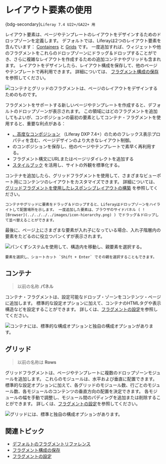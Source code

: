# レイアウト要素の使用

{bdg-secondary}`Liferay 7.4 U22+/GA22+ 用`

レイアウト要素は、ページやテンプレートのレイアウトをデザインするためのドロップゾーンを定義します。 デフォルトでは、Liferayは2つのレイアウト要素を含んでいます： [Containers](#containers) と [Grids](#grids) です。 一度追加すれば、ウィジェットや他のフラグメントをこれらのドロップゾーンにドラッグ＆ドロップすることができ、さらに複雑なレイアウトを作成するための追加コンテナやグリッドも含まれます。 レイアウトをデザインしたら、レイアウト構成を保存して、他のページやテンプレートで再利用できます。 詳細については、 [フラグメント構成の保存](./saving-fragment-compositions.md) を参照してください。

![コンテナとグリッドのフラグメントは、ページのレイアウトをデザインするためのものです。](./using-layout-elements/images/01.png)

フラグメントをサポートする新しいページやテンプレートを作成すると、デフォルトのドロップゾーンが表示されます。 この領域にはどのフラグメントを追加してもよいが、コンポジションの最初の要素としてコンテナ・フラグメントを使用すると、重要な利点がある：

* [、高度なコンポジション](./saving-fragment-compositions.md#creating-advanced-compositions-with-the-container-fragment) （Liferay DXP 7.4+）のためのフレックス表示プロパティを含む、ページデザインのより大きなレイアウト制御。
* [](./saving-fragment-compositions.md) のコンポジションを保存し、他のページやテンプレートで素早く再利用する。
* フラグメント構文にURLまたはページリダイレクトを追加する
* [スタイルブック](../../../site-appearance/style-books/using-a-style-book-to-standardize-site-appearance.md) を活用し、サイトの外観を標準化する。

コンテナを追加したら、グリッドフラグメントを使用して、さまざまなビューポート用にコンテンツのレイアウトをカスタマイズできます。 詳細については、 [グリッドフラグメントを使用したレスポンシブレイアウトの構築](./../../../optimizing-sites/building-a-responsive-site/building-responsive-layouts-with-the-grid-fragment.md) を参照してください。

```{tip}
コンテナやグリッドに要素をドラッグ＆ドロップすると、Liferayはドロップゾーンをハイライトして配置場所を示します。 一度追加した要素は、ブラウザのサイドパネル ( ![Browser](../../../../images/icon-hierarchy.png) ) でドラッグ＆ドロップして並べ替えることができます。
```

最後に、ページ上にさまざまな要素が入れ子になっている場合、入れ子階層内の要素をたどるのに役立つパンくずが表示されます。

![パンくずシステムを使用して、構造内を移動し、親要素を選択する。](./using-layout-elements/images/04.png)

```{tip}
要素を選択し、ショートカット `Shift + Enter` でその親を選択することもできます。
```

## コンテナ

> 以前の名称 **パネル**

コンテナ・フラグメントは、設定可能なドロップ・ゾーンをコンテンツ・ページに追加します。 標準的な設定オプションに加えて、コンテナのHTMLタグや表示構造などを設定することができます。 詳しくは、[フラグメントの設定](./configuring-fragments.md)を参照してください。

![コンテナには、標準的な構成オプションと独自の構成オプションがあります。](./using-layout-elements/images/02.png)

## グリッド

> 以前の名称は **Rows**

グリッドフラグメントは、ページやテンプレートに複数のドロップゾーンモジュールを追加します。 これらのモジュールは、水平および垂直に配置できます。 標準的な設定オプションに加えて、各グリッドのモジュール数、行ごとのモジュール数、各モジュールのコンテンツの垂直方向の配置を決定できます。 各モジュールの幅を手動で調整し、モジュール間のパディングを追加または削除することができます。 詳しくは、[フラグメントの設定](./configuring-fragments.md)を参照してください。

![グリッドには、標準と独自の構成オプションがあります。](./using-layout-elements/images/03.png)

## 関連トピック

* [デフォルトのフラグメントリファレンス](./default-fragments-reference.md)
* [フラグメント構成の保存](./saving-fragment-compositions.md)
* [フラグメントの設定](./configuring-fragments.md)
